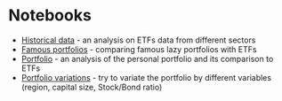 

# Notebooks

- [Historical data](./pages/historical-data.html) - an analysis on ETFs data from different sectors
- [Famous portfolios](./pages/famous-portfolios.html) - comparing famous lazy portfolios with ETFs
- [Portfolio](./pages/portfolio.html) - an analysis of the personal portfolio and its comparison to ETFs
- [Portfolio variations](./pages/portfolio-variations.html) - try to variate the portfolio by different variables (region, capital size, Stock/Bond ratio)